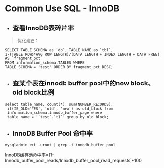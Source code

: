 # Common Use SQL - InnoDB


* ## 查看InnoDB表碎片率
> 优化建议：
```mysql
SELECT TABLE_SCHEMA as `db`, TABLE_NAME as `tbl`,
1-(TABLE_ROWS*AVG_ROW_LENGTH)/(DATA_LENGTH + INDEX_LENGTH + DATA_FREE) AS `fragment_pct`
FROM information_schema.TABLES WHERE
TABLE_SCHEMA = 'test' ORDER BY fragment_pct DESC;
```


* ## 查某个表在innodb buffer pool中的new block、old block比例
```mysql
select table_name, count(*), sum(NUMBER_RECORDS),
 if(IS_OLD='YES', 'old', 'new') as old_block from
 information_schema.innodb_buffer_page where
 table_name = '`test`.`t1`' group by old_block;
```

* ## InnoDB Buffer Pool 命中率
```
mysqladmin ext -uroot | grep -i innodb_buffer_pool
```

InnoDB缓存池命中率=(1-Innodb_buffer_pool_reads/Innodb_buffer_pool_read_requests)*100
